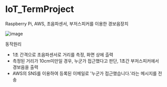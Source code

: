 # IoT_TermProject
Raspberry Pi, AWS, 초음파센서, 부저스피커를 이용한 경보음장치

![image](https://user-images.githubusercontent.com/65848753/131083265-11e23c9e-17c2-4411-8650-1bd563d3ed61.png)

동작원리
 - 1초 간격으로 초음파센서로 거리를 측정, 화면 상에 츨력
 - 측정된 거리가 10cm미만일 경우, 누군가 접근했다고 판단, 1초간 부저스피커에서 경보음을 출력
 - AWS의 SNS를 이용하여 등록된 이메일로 '누군가 접근했습니다.'라는 메시지를 전송
